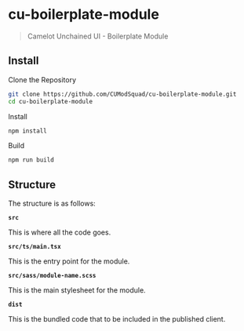 cu-boilerplate-module
=====================

> Camelot Unchained UI - Boilerplate Module

Install
-------

Clone the Repository

```sh
git clone https://github.com/CUModSquad/cu-boilerplate-module.git
cd cu-boilerplate-module
```

Install

```sh
npm install
```

Build

```sh
npm run build
```

Structure
---------

The structure is as follows:

**`src`**

This is where all the code goes.

**`src/ts/main.tsx`**

This is the entry point for the module.

**`src/sass/module-name.scss`**

This is the main stylesheet for the module.

**`dist`**

This is the bundled code that to be included in the published client.
